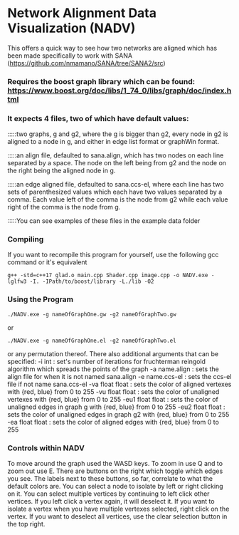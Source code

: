 # Network Alignment Data Visualization (NADV)

This offers a quick way to see how two networks are aligned which has been made specifically to work with SANA (https://github.com/nmamano/SANA/tree/SANA2/src)
### Requires the boost graph library which can be found: https://www.boost.org/doc/libs/1_74_0/libs/graph/doc/index.html
### It expects 4 files, two of which have default values:
:::::two graphs, g and g2, where the g is bigger than g2, every node in g2 is aligned to a node in g, and either in edge list format or graphWin format.

:::::an align file, defaulted to sana.align, which has two nodes on each line separated by a space. The node on the left being from g2 and the node on the right being the aligned node in g.

:::::an edge aligned file, defaulted to sana.ccs-el, where each line has two sets of parenthesized values which each have two values separated by a comma. Each value left of the comma is the node from g2 while each value right of the comma is the node from g.

:::::You can see examples of these files in the example data folder

### Compiling
If you want to recompile this program for yourself, use the following gcc command or it's equivalent
```
g++ -std=c++17 glad.o main.cpp Shader.cpp image.cpp -o NADV.exe -lglfw3 -I. -IPath/to/boost/library -L./lib -O2
```

### Using the Program
```
./NADV.exe -g nameOfGraphOne.gw -g2 nameOfGraphTwo.gw
```
or
```
./NADV.exe -g nameOfGraphOne.el -g2 nameOfGraphTwo.el
```
or any permutation thereof.
There also additional arguments that can be specified:
-i int : set's number of iterations for fruchterman reingold algorithm which spreads the points of the graph
-a name.align : sets the align file for when it is not named sana.align
-e name.ccs-el : sets the ccs-el file if not name sana.ccs-el
-va float float : sets the color of aligned vertexes with {red, blue} from 0 to 255
-vu float float : sets the color of unaligned vertexes with {red, blue} from 0 to 255
-eu1 float float : sets the color of unaligned edges in graph g with {red, blue} from 0 to 255
-eu2 float float : sets the color of unaligned edges in graph g2 with {red, blue} from 0 to 255
-ea float float : sets the color of aligned edges with {red, blue} from 0 to 255

### Controls within NADV
To move around the graph used the WASD keys. To zoom in use Q and to zoom out use E. There are buttons on the right which toggle which edges you see. The labels next to these buttons, so far, correlate to what the default colors are. You can select a node to isolate by left or right clicking on it. You can select multiple vertices by continuing to left click other vertices. If you left click a vertex again, it will deselect it. If you want to isolate a vertex when you have multiple vertexes selected, right click on the vertex. If you want to deselect all vertices, use the clear selection button in the top right.
